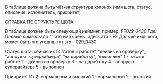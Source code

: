 В таблице должна быть чёткая структура колонок
(имя шота, статус, описание, исполнитель, приоритет)

СПРАВКА ПО СТРУКТУРЕ ШОТА

В таблице должен быть следующий нейминг, пример:
FF*029_0430
Где:
Первые символы до "*" это имя сцены, здесь это - FF
Дальше имя шота, может быть что угодна, тут это - 029_0430

Статус шота:
сейчас их 5: "готов к работе", "дейлиз на проверку", "аппрув от супервайзера", "на доработку", "выполнен"
1 - готов к работе
2 - дейлиз на проверку
3 - на доработку
4 - аппрув от супервайзера
5 - выполнен

Приоритет
Их 2: нормальный и высокий
1 - нормальный
2 - высокий
